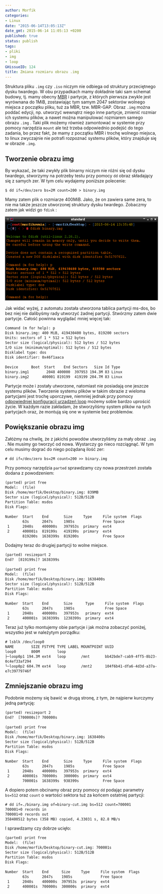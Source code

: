 ```yaml
---
author: Morfik
categories:
- Linux
date: "2015-06-14T13:05:13Z"
date_gmt: 2015-06-14 11:05:13 +0200
published: true
status: publish
tags:
- pliki
- img
- loop
GHissueID: 124
title: Zmiana rozmiaru obrazu .img
---
```


Struktura pliku `.img` czy `.iso` niczym nie odbiega od struktury przeciętnego dysku twardego. W obu
przypadkach mamy dokładnie taki sam schemat budowy, tj. mamy obecny
[MBR](/post/mbr-ebr-i-tablica-partycji-dysku-twardego/) i partycje, z których
pierwsza zwykle jest wyrównana do 1MiB, zostawiając tym samym 2047 sektorów wolnego miejsca z
początku pliku, tuż za MBR, tzw. MBR-GAP. Obraz `.img` można poddać edycji, np. utworzyć wewnątrz
niego inne partycje, zmienić rozmiar ich systemu plików, a nawet można manipulować rozmiarem samego
obrazu `.img` . Taki plik możemy również zamontować w systemie przy pomocy narzędzia `mount` ale też
trzeba odpowiednio podejść do tego zadania, bo przez fakt, że mamy z początku MBR i trochę wolnego
miejsca, to linux zwyczajnie nie potrafi rozpoznać systemu plików, który znajduje się w obrazie
`.img`.

<!--more-->
## Tworzenie obrazu img

By wykazać, że taki zwykły plik binarny niczym nie różni się od dysku twardego, stworzymy na
potrzeby testu przy pomocy `dd` obraz składający się z samych zer. W tym celu wydajemy poniższe
polecenie:

    $ dd if=/dev/zero bs=2M count=200 > binary.img

Mamy zatem plik o rozmiarze 400MiB. Jako, że on zawiera same zera, to nie ma także jeszcze
utworzonej struktury dysku twardego. Zobaczmy zatem jak widzi go `fdisk` :

![podglad-obrazu-img](/img/2015/06/1.podglad-obrazu-img.png#big)

Jak widać wyżej, z automatu została utworzona tablica partycji ms-dos, bo bez niej nie dalibyśmy
rady utworzyć żadnej partycji. Stwórzmy zatem dwie partycje. Całość powinna wyglądać mniej więcej
tak:

    Command (m for help): p
    Disk binary.img: 400 MiB, 419430400 bytes, 819200 sectors
    Units: sectors of 1 * 512 = 512 bytes
    Sector size (logical/physical): 512 bytes / 512 bytes
    I/O size (minimum/optimal): 512 bytes / 512 bytes
    Disklabel type: dos
    Disk identifier: 0x46f1aaca

    Device      Boot  Start    End Sectors   Size Id Type
    binary.img1        2048 400000  397953 194.3M 83 Linux
    binary.img2      400001 819199  419199 204.7M 83 Linux

Partycje może i zostały utworzone, natomiast nie posiadają one jeszcze systemu plików. Tworzenie
systemu plików w takim obrazie z wieloma partycjami jest trochę uporczywe, niemniej jednak przy
pomocy [odpowiedniej konfiguracji urządzeń
loop](/post/obsluga-wielu-partycji-w-module-loop/) możemy sobie bardzo uprościć
życie. W każdym razie zakładam, że stworzyliśmy system plików na tych partycjach oraz, że montują
się one w systemie bez problemów.

## Powiększanie obrazu img

Załóżmy na chwilę, że z jakichś powodów utworzyliśmy za mały obraz `.img` . Nie musimy go tworzyć od
nowa. Wystarczy go nieco rozciągnąć. W tym celu musimy dograć do niego pożądaną ilość zer:

    # dd if=/dev/zero bs=2M count=200 >> binary.img

Przy pomocy narzędzia `parted` sprawdzamy czy nowa przestrzeń została dodana z powodzeniem:

    (parted) print free
    Model:  (file)
    Disk /home/morfik/Desktop/binary.img: 839MB
    Sector size (logical/physical): 512B/512B
    Partition Table: msdos
    Disk Flags:

    Number  Start    End       Size     Type     File system  Flags
            63s      2047s     1985s             Free Space
     1      2048s    400000s   397953s  primary  ext4
     2      400001s  819199s   419199s  primary  ext4
            819200s  1638399s  819200s           Free Space

Dodajmy teraz do drugiej partycji to wolne miejsce.

    (parted) resizepart 2
    End?  [819199s]? 1638399s

    (parted) print free
    Model:  (file)
    Disk /home/morfik/Desktop/binary.img: 1638400s
    Sector size (logical/physical): 512B/512B
    Partition Table: msdos
    Disk Flags:

    Number  Start    End       Size      Type     File system  Flags
            63s      2047s     1985s              Free Space
     1      2048s    400000s   397953s   primary  ext4
     2      400001s  1638399s  1238399s  primary  ext4

Teraz już tylko montujemy obie partycje i jak można zobaczyć poniżej, wszystko jest w należytym
porządku:

    # lsblk /dev/loop0
    NAME        SIZE FSTYPE TYPE LABEL MOUNTPOINT UUID
    loop0       800M        loop
    ├─loop0p1 194.3M ext4   loop       /mnt       bb42bde7-cab9-4ff5-8b23-0c4ef33af294
    └─loop0p2 604.7M ext4   loop       /mnt2      104f6b41-dfa6-4d3d-a37a-e7c39779746f

## Zmniejszanie obrazu img

Podobnie możemy się bawić w drugą stronę, z tym, że najpierw kurczymy jedną partycję:

    (parted) resizepart 2
    End?  [700000s]? 700000s

    (parted) print free
    Model:  (file)
    Disk /home/morfik/Desktop/binary.img: 1638400s
    Sector size (logical/physical): 512B/512B
    Partition Table: msdos
    Disk Flags:

    Number  Start    End       Size     Type     File system  Flags
            63s      2047s     1985s             Free Space
     1      2048s    400000s   397953s  primary  ext4
     2      400001s  700000s   300000s  primary  ext4
            700001s  1638399s  938399s           Free Space

A dopiero potem obcinamy obraz przy pomocy `dd` podając parametry `bs=512` oraz `count` o wartości
sektora tuż za końcem ostatniej partycji:

    # dd if=./binary.img of=binary-cut.img bs=512 count=700001
    700001+0 records in
    700001+0 records out
    358400512 bytes (358 MB) copied, 4.33031 s, 82.8 MB/s

I sprawdzamy czy dobrze ucięło:

    (parted) print free
    Model:  (file)
    Disk /home/morfik/Desktop/binary-cut.img: 700001s
    Sector size (logical/physical): 512B/512B
    Partition Table: msdos
    Disk Flags:

    Number  Start    End      Size     Type     File system  Flags
            63s      2047s    1985s             Free Space
     1      2048s    400000s  397953s  primary  ext4
     2      400001s  700000s  300000s  primary  ext4

